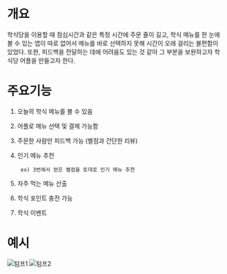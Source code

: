 # 개요
학식당을 이용할 때 점심시간과 같은 특정 시간에 주문 줄이 길고, 학식 메뉴를 한 눈에 볼 수 있는 앱이 따로 없어서 메뉴를 바로 선택하지 못해 시간이 오래 걸리는 불편함이 있었다. 또한, 피드백을 전달하는 데에 어려움도 있는 것 같아 그 부분을 보완하고자 학식당 어플을 만들고자 한다.

# 주요기능

1. 오늘의 학식 메뉴를 볼 수 있음

2. 어플로 메뉴 선택 및 결제 가능함

3. 주문한 사람만 피드백 가능 (별점과 간단한 리뷰)

4. 인기 메뉴 추천

        ex) 3번에서 얻은 별점을 토대로 인기 메뉴 추천

5. 자주 먹는 메뉴 산출

6. 학식 포인트 충전 가능

7. 학식 이벤트


# 예시


![텀프1](https://user-images.githubusercontent.com/56016350/66816997-f872dc80-ef75-11e9-8b07-fbaa6efd93cf.jpg)
![텀프2](https://user-images.githubusercontent.com/56016350/66817007-fb6dcd00-ef75-11e9-9ca0-d8aa6070c416.jpg)

